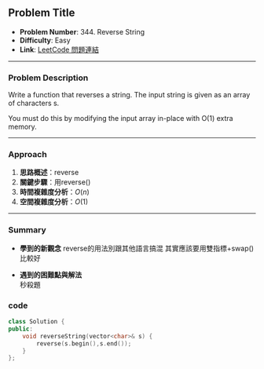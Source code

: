 ## Problem Title

- **Problem Number**:  344. Reverse String
- **Difficulty**: Easy
- **Link**: [LeetCode 問題連結](https://leetcode.com/problems/reverse-string/description/)

---

### Problem Description

Write a function that reverses a string. The input string is given as an array of characters s.

You must do this by modifying the input array in-place with O(1) extra memory.
 
---

### Approach

1. **思路概述**：reverse
2. **關鍵步驟**：用reverse()
3. **時間複雜度分析**：$O(n)$  
4. **空間複雜度分析**：$O(1)$  

---

### Summary

- **學到的新觀念** 
reverse的用法別跟其他語言搞混
其實應該要用雙指標+swap()比較好

- **遇到的困難點與解法**  
秒殺題

### code
```cpp
class Solution {
public:
    void reverseString(vector<char>& s) {
        reverse(s.begin(),s.end());
    }
};
```